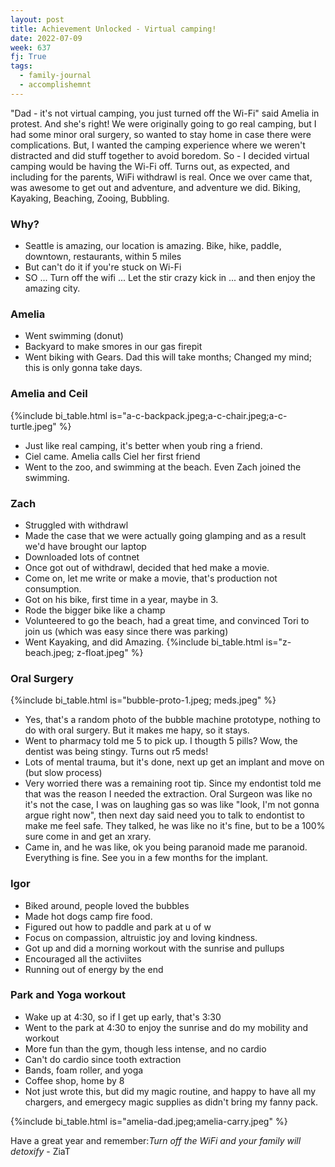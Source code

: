 ```yaml
---
layout: post
title: Achievement Unlocked - Virtual camping!
date: 2022-07-09
week: 637
fj: True
tags:
  - family-journal
  - accomplishemnt
---
```


"Dad - it's not virtual camping, you just turned off the Wi-Fi" said Amelia in protest. And she's right! We were originally going to go real camping, but I had some minor oral surgery, so wanted to stay home in case there were complications. But, I wanted the camping experience where we weren't distracted and did stuff together to avoid boredom. So - I decided virtual camping would be having the Wi-Fi off. Turns out, as expected, and including for the parents, WiFi withdrawl is real. Once we over came that, was awesome to get out and adventure, and adventure we did. Biking, Kayaking, Beaching, Zooing, Bubbling.

### Why?

- Seattle is amazing, our location is amazing. Bike, hike, paddle, downtown, restaurants, within 5 miles
- But can't do it if you're stuck on Wi-Fi
- SO ... Turn off the wifi ... Let the stir crazy kick in ... and then enjoy the amazing city.

### Amelia

- Went swimming (donut)
- Backyard to make smores in our gas firepit
- Went biking with Gears. Dad this will take months; Changed my mind; this is only gonna take days.

### **Amelia and Ceil**

{%include bi_table.html is="a-c-backpack.jpeg;a-c-chair.jpeg;a-c-turtle.jpeg" %}

- Just like real camping, it's better when youb ring a friend.
- Ciel came. Amelia calls Ciel her first friend
- Went to the zoo, and swimming at the beach. Even Zach joined the swimming.

### Zach

- Struggled with withdrawl
- Made the case that we were actually going glamping and as a result we'd have brought our laptop
- Downloaded lots of contnet
- Once got out of withdrawl, decided that hed make a movie.
- Come on, let me write or make a movie, that's production not consumption.
- Got on his bike, first time in a year, maybe in 3.
- Rode the bigger bike like a champ
- Volunteered to go the beach, had a great time, and convinced Tori to join us (which was easy since there was parking)
- Went Kayaking, and did Amazing.
  {%include bi_table.html is="z-beach.jpeg; z-float.jpeg" %}

### Oral Surgery

{%include bi_table.html is="bubble-proto-1.jpeg; meds.jpeg" %}

- Yes, that's a random photo of the bubble machine prototype, nothing to do with oral surgery. But it makes me hapy, so it stays.
- Went to pharmacy told me 5 to pick up. I thougth 5 pills? Wow, the dentist was being stingy. Turns out r5 meds!
- Lots of mental trauma, but it's done, next up get an implant and move on (but slow process)
- Very worried there was a remaining root tip. Since my endontist told me that was the reason I needed the extraction. Oral Surgeon was like no it's not the case, I was on laughing gas so was like "look, I'm not gonna argue right now", then next day said need you to talk to endontist to make me feel safe. They talked, he was like no it's fine, but to be a 100% sure come in and get an xrary.
- Came in, and he was like, ok you being paranoid made me paranoid. Everything is fine. See you in a few months for the implant.

### Igor

- Biked around, people loved the bubbles
- Made hot dogs camp fire food.
- Figured out how to paddle and park at u of w
- Focus on compassion, altruistic joy and loving kindness.
- Got up and did a morning workout with the sunrise and pullups
- Encouraged all the activiites
- Running out of energy by the end

### Park and Yoga workout

- Wake up at 4:30, so if I get up early, that's 3:30
- Went to the park at 4:30 to enjoy the sunrise and do my mobility and workout
- More fun than the gym, though less intense, and no cardio
- Can't do cardio since tooth extraction
- Bands, foam roller, and yoga
- Coffee shop, home by 8
- Not just wrote this, but did my magic routine, and happy to have all my chargers, and emergecy magic supplies as didn't bring my fanny pack.

{%include bi_table.html is="amelia-dad.jpeg;amelia-carry.jpeg" %}

Have a great year and remember:_Turn off the WiFi and your family will detoxify_ - ZiaT

<!--
a-kayak-p.jpeg
a-kayak-shore.jpeg
a-kayak.jpeg
bike-2-beach.jpeg
z-d-post-kayak.jpeg
z-kayak-p.jpeg
z-kayak-stop-bench.jpeg
z-movie.jpeg
z-under-bridge.jpeg
z-wifi-withdrawl-2.jpeg
z-wifi-withdrawl.jpeg
-->
